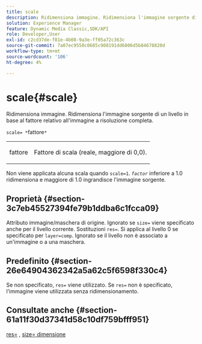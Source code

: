 ```yaml
---
title: scale
description: Ridimensiona immagine. Ridimensiona l'immagine sorgente di un livello in base al fattore relativo all'immagine a risoluzione completa.
solution: Experience Manager
feature: Dynamic Media Classic,SDK/API
role: Developer,User
exl-id: c2cd37de-f81e-4b08-9a3e-ff05a72c363c
source-git-commit: 7a07ec9550c0685c908191dd6806d5b84678820d
workflow-type: tm+mt
source-wordcount: '106'
ht-degree: 4%

---
```


# scale{#scale}

Ridimensiona immagine. Ridimensiona l&#39;immagine sorgente di un livello in base al fattore relativo all&#39;immagine a risoluzione completa.

`scale= *`fattore`*`

<table id="simpletable_AC596A87494A4213A7D1C76612E8F2FD"> 
 <tr class="strow"> 
  <td class="stentry"> <p><span class="varname"> fattore</span> </p> </td> 
  <td class="stentry"> <p>Fattore di scala (reale, maggiore di 0,0). </p></td> 
 </tr> 
</table>

Non viene applicata alcuna scala quando `scale=1`. *`factor`* inferiore a 1.0 ridimensiona e maggiore di 1.0 ingrandisce l&#39;immagine sorgente.

## Proprietà {#section-3c7eb45527394fe79b1ddba6c1fcca09}

Attributo immagine/maschera di origine. Ignorato se `size=` viene specificato anche per il livello corrente. Sostituzioni `res=`. Si applica al livello 0 se specificato per `layer=comp`. Ignorato se il livello non è associato a un&#39;immagine o a una maschera.

## Predefinito {#section-26e64904362342a5a62c5f6598f330c4}

Se non specificato, `res=` viene utilizzato. Se `res=` non è specificato, l&#39;immagine viene utilizzata senza ridimensionamento.

## Consultate anche {#section-61a11f30d37341d58c10df759bfff951}

[res=](../../../../../is-api/http-ref/image-serving-api-ref/c-http-protocol-reference/c-command-reference/r-res.md#reference-3d6fe416801148dea0f786f2b5169e55) , [size= dimensione](../../../../../is-api/http-ref/image-serving-api-ref/c-http-protocol-reference/c-data-types/r-size.md#reference-04d383f32c7b4003bed9978cb854747b)
